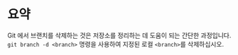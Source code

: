 # 요약

Git 에서 브랜치를 삭제하는 것은 저장소를 정리하는 데 도움이 되는 간단한 과정입니다. `git branch -d <branch>` 명령을 사용하여 지정된 로컬 `<branch>`를 삭제하십시오.
